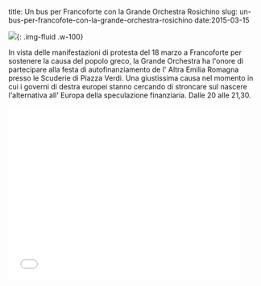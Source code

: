 title: Un bus per Francoforte con la Grande Orchestra Rosichino
slug: un-bus-per-francofote-con-la-grande-orchestra-rosichino
date:2015-03-15




![](/images/fetched_images/11050156_865098223550329_6725614304783852715_n.jpg){: .img-fluid .w-100}

In vista delle manifestazioni di protesta del 18 marzo a Francoforte
per sostenere la causa del popolo greco, la Grande Orchestra ha
l'onore di partecipare alla festa di autofinanziamento de l' Altra
Emilia Romagna presso le Scuderie di Piazza Verdi. Una giustissima
causa nel momento in cui i governi di destra europei stanno cercando
di stroncare sul nascere l'alternativa all' Europa della speculazione
finanziaria. Dalle 20 alle 21,30.



<div class="container-fluid iframe-container">
<iframe allowfullscreen="" frameborder="0" height="344" src="//www.youtube.com/embed/HWIeO-qwz1M" width="459"></iframe>
</div>
